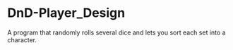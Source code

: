 # DnD-Player_Design
A program that randomly rolls several dice and lets you sort each set into a character.
